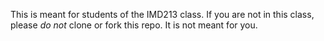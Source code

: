 This is meant for students of the IMD213 class. If you are not in this class,
please *do not* clone or fork this repo. It is not meant for you.
